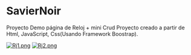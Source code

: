 # SavierNoir
Proyecto Demo página de Reloj + mini Crud
Proyecto creado a partir de Html, JavaScript, Css(Usando Framework Boostrap).

[![Rj1.png](https://i.postimg.cc/Nfc4x14s/Rj1.png)](https://postimg.cc/9zLZmwKK)
[![Rj2.png](https://i.postimg.cc/vmcLmXQz/Rj2.png)](https://postimg.cc/KKhgqP3k)
